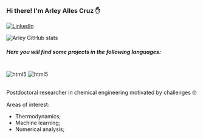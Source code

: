 ### Hi there! I'm Arley Alles Cruz ✋

[![LinkedIn](https://img.shields.io/badge/LinkedIn-0077B5?style=for-the-badge&logo=linkedin&logoColor=white)](https://www.linkedin.com/in/arley-alles/)

![Arley GitHub stats](https://github-readme-stats.vercel.app/api?username=ArleyAlles&show_icons=true&theme=onedark)

##### Here you will find some projects in the following languages:
<div style="display: inline_block"><br/>
<img align="center" alt="html5" src="https://img.shields.io/badge/Python-3776AB?style=for-the-badge&logo=python&logoColor=white" />
<img align="center" alt="html5" src="https://img.shields.io/badge/Arduino-blue?style=for-the-badge&logo=arduino&logoColor=white" />  
</div><br/>

Postdoctoral researcher in chemical engineering motivated by challenges 🤓

Areas of interest:

* Thermodynamics;
* Machine learning;
* Numerical analysis;
